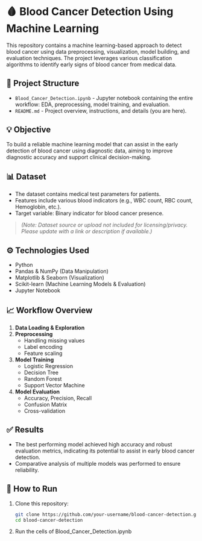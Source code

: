# 🩸 Blood Cancer Detection Using Machine Learning

This repository contains a machine learning-based approach to detect blood cancer using data preprocessing, visualization, model building, and evaluation techniques. The project leverages various classification algorithms to identify early signs of blood cancer from medical data.

## 📂 Project Structure

- `Blood_Cancer_Detection.ipynb` - Jupyter notebook containing the entire workflow: EDA, preprocessing, model training, and evaluation.
- `README.md` - Project overview, instructions, and details (you are here).

## 💡 Objective

To build a reliable machine learning model that can assist in the early detection of blood cancer using diagnostic data, aiming to improve diagnostic accuracy and support clinical decision-making.

## 📊 Dataset

- The dataset contains medical test parameters for patients.
- Features include various blood indicators (e.g., WBC count, RBC count, Hemoglobin, etc.).
- Target variable: Binary indicator for blood cancer presence.

> *(Note: Dataset source or upload not included for licensing/privacy. Please update with a link or description if available.)*

## ⚙️ Technologies Used

- Python
- Pandas & NumPy (Data Manipulation)
- Matplotlib & Seaborn (Visualization)
- Scikit-learn (Machine Learning Models & Evaluation)
- Jupyter Notebook

## 📈 Workflow Overview

1. **Data Loading & Exploration**
2. **Preprocessing**
   - Handling missing values
   - Label encoding
   - Feature scaling
3. **Model Training**
   - Logistic Regression
   - Decision Tree
   - Random Forest
   - Support Vector Machine
4. **Model Evaluation**
   - Accuracy, Precision, Recall
   - Confusion Matrix
   - Cross-validation

## ✅ Results

- The best performing model achieved high accuracy and robust evaluation metrics, indicating its potential to assist in early blood cancer detection.
- Comparative analysis of multiple models was performed to ensure reliability.

## 🚀 How to Run

1. Clone this repository:
   ```bash
   git clone https://github.com/your-username/blood-cancer-detection.git
   cd blood-cancer-detection

2. Run the cells of Blood_Cancer_Detection.ipynb
